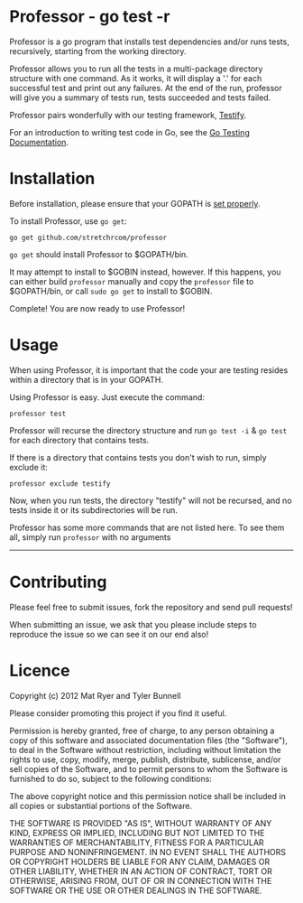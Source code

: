 Professor - go test -r
===================================

Professor is a go program that installs test dependencies and/or runs tests, recursively, starting from the working directory.

Professor allows you to run all the tests in a multi-package directory structure with one command. As it works, it will display a '.' for each successful test and print out any failures. At the end of the run, professor will give you a summary of tests run, tests succeeded and tests failed.

Professor pairs wonderfully with our testing framework, [Testify](http://github.com/stretchrcom/testify).

For an introduction to writing test code in Go, see the [Go Testing Documentation](http://golang.org/doc/code.html#Testing).

Installation
============

Before installation, please ensure that your GOPATH is [set properly](http://golang.org/doc/code.html#tmp_2).

To install Professor, use `go get`:

    go get github.com/stretchrcom/professor
	
`go get` should install Professor to $GOPATH/bin. 

It may attempt to install to $GOBIN instead, however. If this happens, you can either build `professor` manually and copy the `professor` file to $GOPATH/bin, or call `sudo go get` to install to $GOBIN.

Complete! You are now ready to use Professor!


Usage
=====

When using Professor, it is important that the code your are testing resides within a directory that is in your GOPATH.

Using Professor is easy. Just execute the command:

	professor test

Professor will recurse the directory structure and run `go test -i` & `go test` for each directory that contains tests.

If there is a directory that contains tests you don't wish to run, simply exclude it:

	professor exclude testify
	
Now, when you run tests, the directory "testify" will not be recursed, and no tests inside it or its subdirectories will be run.

Professor has some more commands that are not listed here. To see them all, simply run `professor` with no arguments


------

Contributing
============

Please feel free to submit issues, fork the repository and send pull requests!

When submitting an issue, we ask that you please include steps to reproduce the issue so we can see it on our end also!


Licence
=======
Copyright (c) 2012 Mat Ryer and Tyler Bunnell

Please consider promoting this project if you find it useful.

Permission is hereby granted, free of charge, to any person obtaining a copy of this software and associated documentation files (the "Software"), to deal in the Software without restriction, including without limitation the rights to use, copy, modify, merge, publish, distribute, sublicense, and/or sell copies of the Software, and to permit persons to whom the Software is furnished to do so, subject to the following conditions:

The above copyright notice and this permission notice shall be included in all copies or substantial portions of the Software.

THE SOFTWARE IS PROVIDED "AS IS", WITHOUT WARRANTY OF ANY KIND, EXPRESS OR IMPLIED, INCLUDING BUT NOT LIMITED TO THE WARRANTIES OF MERCHANTABILITY, FITNESS FOR A PARTICULAR PURPOSE AND NONINFRINGEMENT. IN NO EVENT SHALL THE AUTHORS OR COPYRIGHT HOLDERS BE LIABLE FOR ANY CLAIM, DAMAGES OR OTHER LIABILITY, WHETHER IN AN ACTION OF CONTRACT, TORT OR OTHERWISE, ARISING FROM, OUT OF OR IN CONNECTION WITH THE SOFTWARE OR THE USE OR OTHER DEALINGS IN THE SOFTWARE.